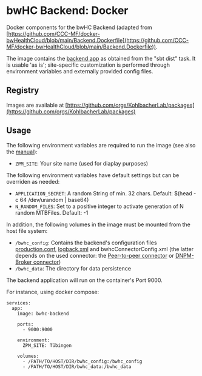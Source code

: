# bwHC Backend: Docker 

Docker components for the bwHC Backend (adapted from [https://github.com/CCC-MF/docker-bwHealthCloud/blob/main/Backend.Dockerfile](https://github.com/CCC-MF/docker-bwHealthCloud/blob/main/Backend.Dockerfile)).

The image contains the [backend app](https://github.com/KohlbacherLab/bwHC-REST-API-Gateway/tree/master) as obtained from the "sbt dist" task.
It is usable 'as is'; site-specific customization is performed through environment variables and externally provided config files.


## Registry

Images are available at [https://github.com/orgs/KohlbacherLab/packages](https://github.com/orgs/KohlbacherLab/packages)


## Usage

The following environment variables are required to run the image (see also the [manual](https://ibmi-intra.cs.uni-tuebingen.de/display/ZPM/bwHC+Prototype+Manual#bwHCPrototypeManual-BasicBackendApplicationConfiguration)):

* `ZPM_SITE`: Your site name (used for diaplay purposes)

The following environment variables have default settings but can be overriden as needed:

* `APPLICATION_SECRET`: A random String of min. 32 chars. Default: $(head -c 64 /dev/urandom | base64)
* `N_RANDOM_FILES`: Set to a positive integer to activate generation of N random MTBFiles. Default: -1

In addition, the following volumes in the image must be mounted from the host file system:

* `/bwhc_config`: Contains the backend's configuration files [production.conf](https://github.com/KohlbacherLab/bwHC-REST-API-Gateway/blob/master/deployment/production.conf), [logback.xml](https://github.com/KohlbacherLab/bwHC-REST-API-Gateway/blob/master/deployment/logback.xml) and bwhcConnectorConfig.xml (the latter depends on the used connector: the [Peer-to-peer connector](https://github.com/KohlbacherLab/bwHC-REST-API-Gateway/blob/master/deployment/bwhcConnectorConfig.xml) or [DNPM-Broker connector](https://github.com/KohlbacherLab/bwHC-Query-Service/tree/master/bwhc_broker_connector#configuration))
* `/bwhc_data`: The directory for data persistence


The backend application will run on the container's Port 9000. 


For instance, using docker compose:

```
services:
  app:
    image: bwhc-backend

    ports:
      - 9000:9000

    environment:
      ZPM_SITE: Tübingen

    volumes:
      - /PATH/TO/HOST/DIR/bwhc_config:/bwhc_config
      - /PATH/TO/HOST/DIR/bwhc_data:/bwhc_data
```


